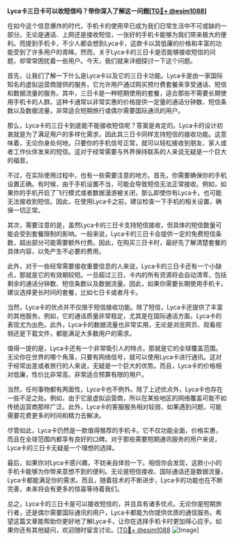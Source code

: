 **Lyca卡三日卡可以收短信吗？带你深入了解这一问题[[TG💪+ @esim1088](https://t.me/s/esim1088)]**

在如今这个信息爆炸的时代，手机卡的使用早已成为我们日常生活中不可或缺的一部分。无论是通话、上网还是接收短信，一张好的手机卡能够为我们带来极大的便利。而提到手机卡，不少人都会想到Lyca卡，这款卡以其低廉的价格和丰富的功能受到了许多用户的青睐。然而，关于Lyca卡的三日卡是否能够接收短信的问题，却常常困扰着一些用户。今天，我们就来详细探讨一下这个问题。

首先，让我们了解一下什么是Lyca卡以及它的三日卡功能。Lyca卡是由一家国际知名的虚拟运营商提供的服务，它允许用户通过购买预付费套餐来享受通话、短信和数据流量的服务。其中，三日卡是一种短期使用的套餐，适合那些不需要长期使用手机卡的人群。这种卡通常以非常实惠的价格提供一定量的通话分钟数、短信条数以及数据流量，非常适合短期旅行或偶尔需要国际通讯的用户。

那么，Lyca卡的三日卡到底能不能接收短信呢？答案是肯定的。Lyca卡的设计初衷就是为了满足用户的多样化需求，因此其三日卡同样支持短信的接收功能。这意味着，无论你身处何地，只要你的手机信号正常，就可以轻松接收到朋友、家人或者工作伙伴发来的短信。这对于经常需要与外界保持联系的人来说无疑是一个巨大的福音。

不过，在实际使用过程中，也有一些需要注意的地方。首先，你需要确保你的手机设置正确。有时候，由于手机设置不当，可能会导致短信无法正常接收。例如，如果你的手机开启了飞行模式或者数据漫游被关闭，那么即使你有Lyca卡，也可能无法接收到短信。因此，在使用Lyca卡之前，建议检查一下手机的相关设置，确保一切正常。

其次，需要注意的是，虽然Lyca卡的三日卡支持短信接收，但具体的短信数量可能会受到套餐限制的影响。一般来说，Lyca卡的三日卡会提供一定的免费短信条数，超出部分可能需要额外付费。因此，在购买三日卡时，最好先了解清楚套餐的具体内容，以免产生不必要的费用。

此外，对于一些经常需要接收重要信息的人来说，Lyca卡的三日卡还有一个小缺点，那就是它的有效期较短。一旦超过三日，卡内的所有资源将会自动清零，包括剩余的通话分钟数、短信条数以及数据流量。因此，如果你需要长期使用手机卡，建议选择更长时间的套餐，比如七日卡或者月卡。

当然，Lyca卡的优点并不仅限于短信接收功能。除了短信，Lyca卡还提供了丰富的其他服务。例如，它的通话质量非常稳定，尤其是在国际通话方面，Lyca卡的表现尤为出色。此外，Lyca卡的数据流量也非常实用，无论是浏览网页、观看视频还是下载文件，都能满足大多数用户的需求。

值得一提的是，Lyca卡还有一个非常吸引人的特点，那就是它的全球覆盖范围。无论你在世界的哪个角落，只要有网络信号，就可以使用Lyca卡进行通讯。这对于经常出差或者旅行的人来说，无疑是一个巨大的优势。而且，Lyca卡的价格相对低廉，性价比非常高，非常适合预算有限的用户。

当然，任何事物都有两面性，Lyca卡也不例外。除了上述优点外，Lyca卡也存在一些不足之处。例如，由于它是虚拟运营商，所以在某些地区的网络覆盖可能不如传统运营商那样广泛。此外，Lyca卡的客服服务相对较弱，如果遇到问题，可能需要花费更多的时间和精力去解决。

尽管如此，Lyca卡仍然是一款值得推荐的手机卡。它不仅功能全面，价格实惠，而且在全球范围内都享有良好的口碑。对于那些需要短期通讯服务的用户来说，Lyca卡的三日卡无疑是一个理想的选择。

最后，如果你对Lyca卡感兴趣，不妨亲自体验一下。相信你会发现，这款小小的手机卡能够为你带来意想不到的便利。无论是短信接收、国际通话还是数据流量，Lyca卡都能满足你的需求。而且，随着技术的不断进步，Lyca卡的功能也在不断完善，未来将会有更多的惊喜等待着我们。

总之，Lyca卡的三日卡是可以接收短信的，并且具有诸多优点。无论你是短期旅行者，还是偶尔需要国际通讯的用户，Lyca卡都能为你提供优质的通信服务。希望这篇文章能帮助你更好地了解Lyca卡，让你在选择手机卡时更加得心应手。如果你还有其他疑问，欢迎随时留言讨论。[[TG💪+ @esim1088](https://t.me/s/esim1088) ![Image](https://i.postimg.cc/4NQfJmqS/Snipaste-2025-05-13-00-14-12.png)]